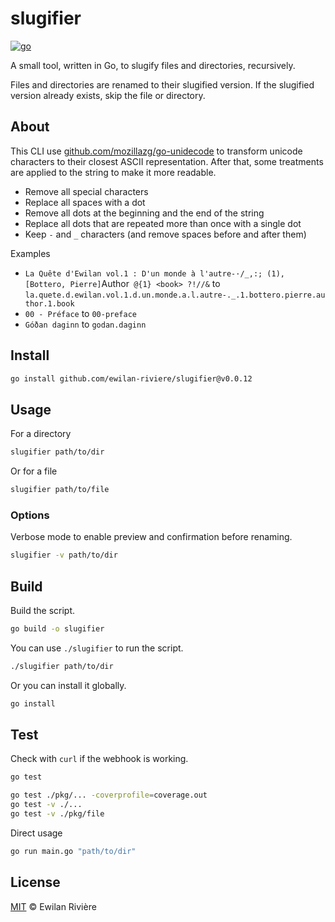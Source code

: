 # slugifier

[![go][go-version-src]][go-version-href]

A small tool, written in Go, to slugify files and directories, recursively.

Files and directories are renamed to their slugified version. If the slugified version already exists, skip the file or directory.

## About

This CLI use [github.com/mozillazg/go-unidecode](https://github.com/mozillazg/go-unidecode) to transform unicode characters to their closest ASCII representation. After that, some treatments are applied to the string to make it more readable.

- Remove all special characters
- Replace all spaces with a dot
- Remove all dots at the beginning and the end of the string
- Replace all dots that are repeated more than once with a single dot
- Keep `-` and `_` characters (and remove spaces before and after them)

Examples

- `La Quête d'Ewilan vol.1 : D'un monde à l'autre-·/_,:; (1), [Bottero, Pierre]`Author` @{1} <book> ?!//&` to `la.quete.d.ewilan.vol.1.d.un.monde.a.l.autre-._.1.bottero.pierre.author.1.book`
- `00 - Préface` to `00-preface`
- `Góðan daginn` to `godan.daginn`

## Install

```bash
go install github.com/ewilan-riviere/slugifier@v0.0.12
```

## Usage

For a directory

```bash
slugifier path/to/dir
```

Or for a file

```bash
slugifier path/to/file
```

### Options

Verbose mode to enable preview and confirmation before renaming.

```bash
slugifier -v path/to/dir
```

## Build

Build the script.

```bash
go build -o slugifier
```

You can use `./slugifier` to run the script.

```bash
./slugifier path/to/dir
```

Or you can install it globally.

```bash
go install
```

## Test

Check with `curl` if the webhook is working.

```bash
go test
```

```bash
go test ./pkg/... -coverprofile=coverage.out
go test -v ./...
go test -v ./pkg/file
```

Direct usage

```bash
go run main.go "path/to/dir"
```

## License

[MIT](LICENSE) © Ewilan Rivière

[go-version-src]: https://img.shields.io/static/v1?style=flat-square&label=Go&message=v1.21&color=00ADD8&logo=go&logoColor=ffffff&labelColor=18181b
[go-version-href]: https://go.dev/
